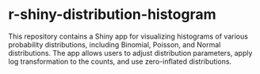 # r-shiny-distribution-histogram
This repository contains a Shiny app for visualizing histograms of various probability distributions, including Binomial, Poisson, and Normal distributions. The app allows users to adjust distribution parameters, apply log transformation to the counts, and use zero-inflated distributions.
